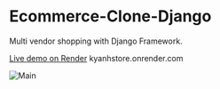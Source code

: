 # Ecommerce-Clone-Django
Multi vendor shopping with Django Framework.

[Live demo on Render](kyanhstore.onrender.com) kyanhstore.onrender.com

![Main](https://pasteboard.co/5j1rYSj15VeO.png)
